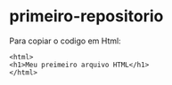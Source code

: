 # primeiro-repositorio

Para copiar o codigo em Html:
```
<html>
<h1>Meu preimeiro arquivo HTML</h1>
</html>
```
